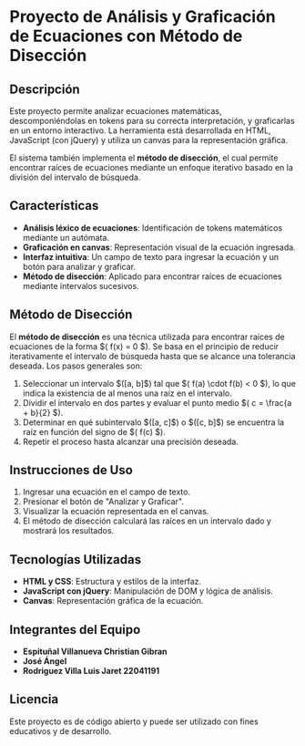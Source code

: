 # Proyecto de Análisis y Graficación de Ecuaciones con Método de Disección

## Descripción
Este proyecto permite analizar ecuaciones matemáticas, descomponiéndolas en tokens para su correcta interpretación, y graficarlas en un entorno interactivo. La herramienta está desarrollada en HTML, JavaScript (con jQuery) y utiliza un canvas para la representación gráfica.

El sistema también implementa el **método de disección**, el cual permite encontrar raíces de ecuaciones mediante un enfoque iterativo basado en la división del intervalo de búsqueda.

## Características
- **Análisis léxico de ecuaciones**: Identificación de tokens matemáticos mediante un autómata.
- **Graficación en canvas**: Representación visual de la ecuación ingresada.
- **Interfaz intuitiva**: Un campo de texto para ingresar la ecuación y un botón para analizar y graficar.
- **Método de disección**: Aplicado para encontrar raíces de ecuaciones mediante intervalos sucesivos.

## Método de Disección
El **método de disección** es una técnica utilizada para encontrar raíces de ecuaciones de la forma \$( f(x) = 0 \$). Se basa en el principio de reducir iterativamente el intervalo de búsqueda hasta que se alcance una tolerancia deseada. Los pasos generales son:
1. Seleccionar un intervalo \$([a, b]\$) tal que \$( f(a) \cdot f(b) < 0 \$), lo que indica la existencia de al menos una raíz en el intervalo.
2. Dividir el intervalo en dos partes y evaluar el punto medio \$( c = \frac{a + b}{2} \$).
3. Determinar en qué subintervalo \$([a, c]\$) o \$([c, b]\$) se encuentra la raíz en función del signo de \$( f(c) \$).
4. Repetir el proceso hasta alcanzar una precisión deseada.

## Instrucciones de Uso
1. Ingresar una ecuación en el campo de texto.
2. Presionar el botón de "Analizar y Graficar".
3. Visualizar la ecuación representada en el canvas.
4. El método de disección calculará las raíces en un intervalo dado y mostrará los resultados.

## Tecnologías Utilizadas
- **HTML y CSS**: Estructura y estilos de la interfaz.
- **JavaScript con jQuery**: Manipulación de DOM y lógica de análisis.
- **Canvas**: Representación gráfica de la ecuación.

## Integrantes del Equipo
- **Espituñal Villanueva Christian Gibran**
- **José Ángel**
- **Rodriguez Villa Luis Jaret 22041191**

## Licencia
Este proyecto es de código abierto y puede ser utilizado con fines educativos y de desarrollo.

